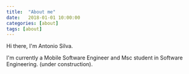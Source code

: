 ```yaml
---
title:  "About me"
date:   2018-01-01 10:00:00
categories: [about]
tags: [about]
---
```


Hi there, I'm Antonio Silva.

I'm currently a Mobile Software Engineer and Msc student in Software Engineering. 
(under construction).
